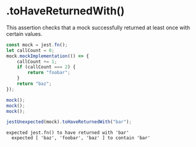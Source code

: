 # .toHaveReturnedWith()

This assertion checks that a mock successfully returned at least once with certain values.

```js
const mock = jest.fn();
let callCount = 0;
mock.mockImplementation(() => {
    callCount += 1;
    if (callCount === 2) {
        return "foobar";
    }
    return "baz";
});

mock();
mock();
mock();

jestUnexpected(mock).toHaveReturnedWith("bar");
```

<!-- evaldown output:true -->

```
expected jest.fn() to have returned with 'bar'
  expected [ 'baz', 'foobar', 'baz' ] to contain 'bar'
```
